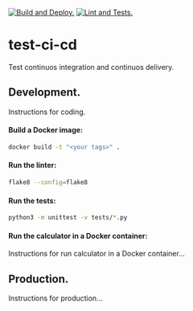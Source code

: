 [![Build and Deploy.](https://github.com/ejdecena/test-ci-cd/actions/workflows/build_and_deploy.yml/badge.svg?branch=master&event=push)](https://github.com/ejdecena/test-ci-cd/actions/workflows/build_and_deploy.yml)
[![Lint and Tests.](https://github.com/ejdecena/test-ci-cd/actions/workflows/lint_and_tests.yml/badge.svg?branch=develop&event=pull_request)](https://github.com/ejdecena/test-ci-cd/actions/workflows/lint_and_tests.yml)
# test-ci-cd
Test continuos integration and continuos delivery.

## Development.
Instructions for coding.

#### Build a Docker image:
```bash
docker build -t "<your tags>" .
```

#### Run the linter:
```bash
flake8 --config=flake8
```

#### Run the tests:
```bash
python3 -m unittest -v tests/*.py
```

#### Run the calculator in a Docker container:
Instructions for run calculator in a Docker container...

## Production.
Instructions for production...